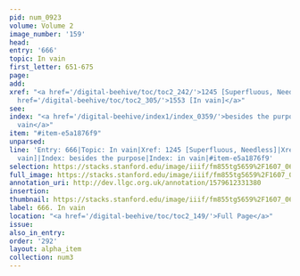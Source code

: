 ```yaml
---
pid: num_0923
volume: Volume 2
image_number: '159'
head: 
entry: '666'
topic: In vain
first_letter: 651-675
page: 
add: 
xref: "<a href='/digital-beehive/toc/toc2_242/'>1245 [Superfluous, Needless]</a>|<a
  href='/digital-beehive/toc/toc2_305/'>1553 [In vain]</a>"
see: 
index: "<a href='/digital-beehive/index1/index_0359/'>besides the purpose</a>|<a href='/digital-beehive/index3/index_2087/'>in
  vain</a>"
item: "#item-e5a1876f9"
unparsed: 
line: 'Entry: 666|Topic: In vain|Xref: 1245 [Superfluous, Needless]|Xref: 1553 [In
  vain]|Index: besides the purpose|Index: in vain|#item-e5a1876f9'
selection: https://stacks.stanford.edu/image/iiif/fm855tg5659%2F1607_0626/372,1209,2922,1053/full/0/default.jpg
full_image: https://stacks.stanford.edu/image/iiif/fm855tg5659%2F1607_0626/full/full/0/default.jpg
annotation_uri: http://dev.llgc.org.uk/annotation/1579612331380
insertion: 
thumbnail: https://stacks.stanford.edu/image/iiif/fm855tg5659%2F1607_0626/372,1209,600,180/250,/0/default.jpg
label: 666. In vain
location: "<a href='/digital-beehive/toc/toc2_149/'>Full Page</a>"
issue: 
also_in_entry: 
order: '292'
layout: alpha_item
collection: num3
---
```

